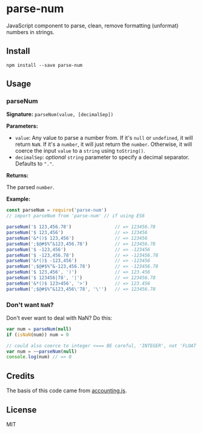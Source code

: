 parse-num
==========

JavaScript component to parse, clean, remove formatting (unformat) numbers in strings.


Install
-------

    npm install --save parse-num


Usage
-----

### parseNum

**Signature:** `parseNum(value, [decimalSep])`

**Parameters:**

- `value`: Any value to parse a number from. If it's `null` or `undefined`, it will return `NaN`. If it's
a `number`, it will just return the `number`. Otherwise, it will coerce the input `value` to a `string` using
`toString()`.
- `decimalSep`: *optional* `string` parameter to specify a decimal separator. Defaults to `"."`.

**Returns:**

The parsed `number`.

**Example:**

```js
const parseNum = require('parse-num')
// import parseNum from 'parse-num' // if using ES6

parseNum('$ 123,456.78')                // => 123456.78
parseNum('$ 123,456')                   // => 123456
parseNum('&*()$ 123,456')               // => 123456
parseNum(';$@#$%^&123,456.78')          // => 123456.78
parseNum('$ -123,456')                  // => -123456
parseNum('$ -123,456.78')               // => -123456.78
parseNum('&*()$ -123,456')              // => -123456
parseNum(';$@#$%^&-123,456.78')         // => -123456.78
parseNum('$ 123,456', ')')              // => 123.456
parseNum('$ 123456|78', '|')            // => 123456.78
parseNum('&*()$ 123>456', '>')          // => 123.456
parseNum(';$@#$%^&123,456\'78', '\'')   // => 123456.78
```

### Don't want `NaN`?

Don't ever want to deal with NaN? Do this:

```js
var num = parseNum(null)
if (isNaN(num)) num = 0

// could also coerce to integer <=== BE careful, 'INTEGER', not 'FLOAT'
var num = ~~parseNum(null)
console.log(num) // => 0
```


Credits
-------

The basis of this code came from [accounting.js](https://github.com/openexchangerates/accounting.js).


License
-------

MIT
